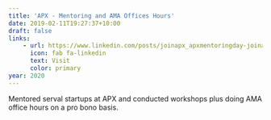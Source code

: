 ```yaml
---
title: 'APX - Mentoring and AMA Offices Hours'
date: 2019-02-11T19:27:37+10:00
draft: false
links:
    - url: https://www.linkedin.com/posts/joinapx_apxmentoringday-joinapx-berlin-activity-6636561772604076032-OJka
      icon: fab fa-linkedin
      text: Visit
      color: primary
year: 2020
---
```


Mentored serval startups at APX and conducted workshops plus doing AMA office hours on a pro bono basis.